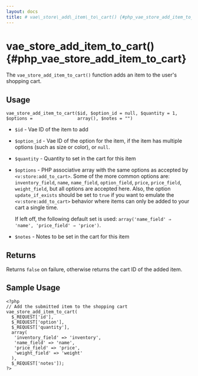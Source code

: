 ```yaml
---
layout: docs
title: # vae\_store\_add\_item\_to\_cart() {#php_vae_store_add_item_to_cart}
---
```


# vae\_store\_add\_item\_to\_cart() {#php_vae_store_add_item_to_cart}

The `vae_store_add_item_to_cart()` function adds an item to the user's
shopping cart.

## Usage

`vae_store_add_item_to_cart($id, $option_id = null, $quantity = 1, $options =                 array(), $notes = "")`

-   `$id` - Vae ID of the item to add

-   `$option_id` - Vae ID of the option for the item, if the item has
    multiple options (such as size or color), or `null`.

-   `$quantity` - Quantity to set in the cart for this item

-   `$options` - PHP associative array with the same options as accepted
    by `<v:store:add_to_cart>`. Some of the more common options are:
    `inventory_field`, `name`, `name_field`, `option_field`, `price`,
    `price_field`, `weight_field`, but all options are accepted here.
    Also, the option `update_if_exists` should be set to `true` if you
    want to emulate the `<v:store:add_to_cart>` behavior where items can
    only be added to your cart a single time.

    If left off, the following default set is used:
    `array('name_field' ⇒                         'name', 'price_field' ⇒ 'price')`.

-   `$notes` - Notes to be set in the cart for this item

## Returns

Returns `false` on failure, otherwise returns the cart ID of the added
item.

## Sample Usage

    <?php 
    // Add the submitted item to the shopping cart
    vae_store_add_item_to_cart(
      $_REQUEST['id'], 
      $_REQUEST['option'], 
      $_REQUEST['quantity'], 
      array(
       'inventory_field' => 'inventory',
       'name_field' => 'name',
       'price_field' => 'price',
       'weight_field' => 'weight'
      ),
      $_REQUEST['notes']);
    ?>
